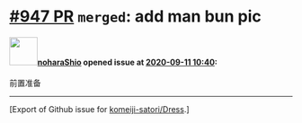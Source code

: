# [\#947 PR](https://github.com/komeiji-satori/Dress/pull/947) `merged`: add man bun pic

#### <img src="https://avatars.githubusercontent.com/u/61505412?u=498b8af391e28a6c91c012a05e22543fe309ce59&v=4" width="50">[noharaShio](https://github.com/noharaShio) opened issue at [2020-09-11 10:40](https://github.com/komeiji-satori/Dress/pull/947):

前置准备




-------------------------------------------------------------------------------



[Export of Github issue for [komeiji-satori/Dress](https://github.com/komeiji-satori/Dress).]

